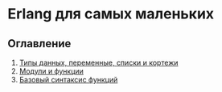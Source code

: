 Erlang для самых маленьких
==========================

Оглавление
----------
  1. [Типы данных, переменные, списки и кортежи](https://github.com/HaruAtari/Erlang-for-the-little-ones/blob/master/01/index.md)
  2. [Модули и функции](https://github.com/HaruAtari/Erlang-for-the-little-ones/blob/master/02/index.md)
  3. [Базовый синтаксис функций](https://github.com/HaruAtari/Erlang-for-the-little-ones/blob/master/03/index.md)
